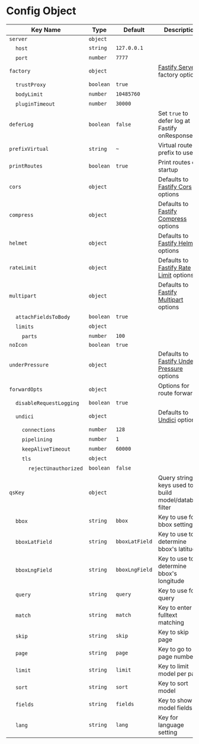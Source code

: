# Config Object

| Key Name | Type | Default | Description |
| ------- | ---- | ----- | ----------- |
| ```server``` | ```object``` | | |
| &nbsp;&nbsp;&nbsp;&nbsp;```host``` | ```string``` | ```127.0.0.1``` | |
| &nbsp;&nbsp;&nbsp;&nbsp;```port``` | ```number``` | ```7777``` | |
| ```factory``` | ```object``` | | [Fastify Server](https://fastify.dev/docs/latest/Reference/Server) factory options |
| &nbsp;&nbsp;&nbsp;&nbsp;```trustProxy``` | ```boolean``` | ```true``` | |
| &nbsp;&nbsp;&nbsp;&nbsp;```bodyLimit``` | ```number``` | ```10485760``` | |
| &nbsp;&nbsp;&nbsp;&nbsp;```pluginTimeout``` | ```number``` | ```30000``` | |
| ```deferLog``` | ```boolean``` | ```false``` | Set ```true``` to defer log at Fastify onResponse |
| ```prefixVirtual``` | ```string``` | ```~``` | Virtual route prefix to use |
| ```printRoutes``` | ```boolean``` | ```true``` | Print routes on startup |
| ```cors``` | ```object``` | | Defaults to [Fastify Cors](https://github.com/fastify/fastify-cors) options |
| ```compress``` | ```object``` | | Defaults to [Fastify Compress](https://github.com/fastify/fastify-compress) options |
| ```helmet``` | ```object``` | | Defaults to [Fastify Helmet](https://github.com/fastify/fastify-helmet) options |
| ```rateLimit``` | ```object``` | | Defaults to [Fastify Rate Limit](https://github.com/fastify/fastify-rate-limit) options |
| ```multipart``` | ```object``` | | Defaults to [Fastify Multipart](https://github.com/fastify/fastify-multipart) options |
| &nbsp;&nbsp;&nbsp;&nbsp;```attachFieldsToBody``` | ```boolean``` | ```true``` | |
| &nbsp;&nbsp;&nbsp;&nbsp;```limits``` | ```object``` | | |
| &nbsp;&nbsp;&nbsp;&nbsp;&nbsp;&nbsp;&nbsp;&nbsp;```parts``` | ```number``` | ```100``` | |
| ```noIcon``` | ```boolean``` | ```true``` | |
| ```underPressure``` | ```object``` | | Defaults to [Fastify Under Pressure](https://github.com/fastify/fastify-under-pressure) options |
| ```forwardOpts``` | ```object``` | | Options for route forward |
| &nbsp;&nbsp;&nbsp;&nbsp;```disableRequestLogging``` | ```boolean``` | ```true``` | |
| &nbsp;&nbsp;&nbsp;&nbsp;```undici``` | ```object``` | | Defaults to [Undici](https://github.com/nodejs/undici) options |
| &nbsp;&nbsp;&nbsp;&nbsp;&nbsp;&nbsp;&nbsp;&nbsp;```connections``` | ```number``` | ```128``` | |
| &nbsp;&nbsp;&nbsp;&nbsp;&nbsp;&nbsp;&nbsp;&nbsp;```pipelining``` | ```number``` | ```1``` | |
| &nbsp;&nbsp;&nbsp;&nbsp;&nbsp;&nbsp;&nbsp;&nbsp;```keepAliveTimeout``` | ```number``` | ```60000``` | |
| &nbsp;&nbsp;&nbsp;&nbsp;&nbsp;&nbsp;&nbsp;&nbsp;```tls``` | ```object``` | | |
| &nbsp;&nbsp;&nbsp;&nbsp;&nbsp;&nbsp;&nbsp;&nbsp;&nbsp;&nbsp;&nbsp;&nbsp;```rejectUnauthorized``` | ```boolean``` | ```false``` | |
| ```qsKey``` | ```object``` | | Query string keys used to build model/database filter |
| &nbsp;&nbsp;&nbsp;&nbsp;```bbox``` | ```string``` | ```bbox``` | Key to use for bbox setting |
| &nbsp;&nbsp;&nbsp;&nbsp;```bboxLatField``` | ```string``` | ```bboxLatField``` | Key to use to determine bbox's latitude |
| &nbsp;&nbsp;&nbsp;&nbsp;```bboxLngField``` | ```string``` | ```bboxLngField``` | Key to use to determine bbox's longitude |
| &nbsp;&nbsp;&nbsp;&nbsp;```query``` | ```string``` | ```query``` | Key to use for query |
| &nbsp;&nbsp;&nbsp;&nbsp;```match``` | ```string``` | ```match``` | Key to enter fulltext matching |
| &nbsp;&nbsp;&nbsp;&nbsp;```skip``` | ```string``` | ```skip``` | Key to skip page |
| &nbsp;&nbsp;&nbsp;&nbsp;```page``` | ```string``` | ```page``` | Key to go to page number |
| &nbsp;&nbsp;&nbsp;&nbsp;```limit``` | ```string``` | ```limit``` | Key to limit model per page |
| &nbsp;&nbsp;&nbsp;&nbsp;```sort``` | ```string``` | ```sort``` | Key to sort model |
| &nbsp;&nbsp;&nbsp;&nbsp;```fields``` | ```string``` | ```fields``` | Key to show model fields |
| &nbsp;&nbsp;&nbsp;&nbsp;```lang``` | ```string``` | ```lang``` | Key for language setting |

